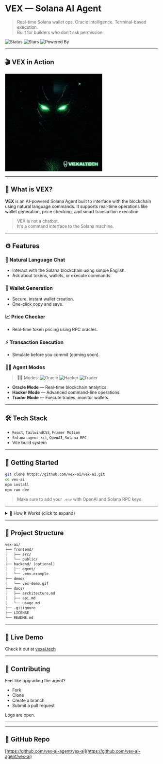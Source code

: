 # VEX — Solana AI Agent

> Real-time Solana wallet ops. Oracle intelligence. Terminal-based execution.  
> Built for builders who don’t ask permission.

![Status](https://img.shields.io/badge/status-active-brightgreen)
![Stars](https://img.shields.io/github/stars/vex-ai/vex-ai?style=social)
![Powered By](https://img.shields.io/badge/powered%20by-OpenAI-ff69b4)

---

## 🎬 VEX in Action

![VEX Demo](vex-demo.gif)


---

## 🧠 What is VEX?

**VEX** is an AI-powered Solana Agent built to interface with the blockchain using natural language commands. It supports real-time operations like wallet generation, price checking, and smart transaction execution.

> VEX is not a chatbot.  
> It's a command interface to the Solana machine.

---

## ⚙️ Features

### 💬 Natural Language Chat
- Interact with the Solana blockchain using simple English.
- Ask about tokens, wallets, or execute commands.

### 🔐 Wallet Generation
- Secure, instant wallet creation.
- One-click copy and save.

### 📈 Price Checker
- Real-time token pricing using RPC oracles.

### ⚡ Transaction Execution
- Simulate before you commit (coming soon).

### 🧙‍♂️ Agent Modes
> 🧙‍♂️ Modes: ![Oracle](https://img.shields.io/badge/Oracle-active-blue) ![Hacker](https://img.shields.io/badge/Hacker-beta-purple) ![Trader](https://img.shields.io/badge/Trader-soon-yellow)

- **Oracle Mode** — Real-time blockchain analytics.
- **Hacker Mode** — Advanced command-line operations.
- **Trader Mode** — Execute trades, monitor wallets.

---

## 🛠️ Tech Stack

- `React`, `TailwindCSS`, `Framer Motion`
- `Solana-agent-kit`, `OpenAI`, `Solana RPC`
- Vite build system

---

## 🚀 Getting Started

```bash
git clone https://github.com/vex-ai/vex-ai.git
cd vex-ai
npm install
npm run dev
```

> Make sure to add your `.env` with OpenAI and Solana RPC keys.

---

<details>
<summary>🧠 How It Works (click to expand)</summary>

VEX parses your natural language input using OpenAI, then matches it to blockchain operations through the Solana Agent Kit SDK. It can generate wallets, check token prices, and initiate transactions — all via a terminal-style AI chat.

</details>

---

## 🧪 Project Structure

```
vex-ai/
├── frontend/
│   ├── src/
│   └── public/
├── backend/ (optional)
│   ├── agent/
│   └── .env.example
├── demo/
│   └── vex-demo.gif
├── docs/
│   ├── architecture.md
│   ├── api.md
│   └── usage.md
├── .gitignore
├── LICENSE
└── README.md
```

---

## 📡 Live Demo

Check it out at [vexai.tech](https://vexai.tech)

---

## 🤝 Contributing

Feel like upgrading the agent?
- Fork
- Clone
- Create a branch
- Submit a pull request

Logs are open.

---
---

## 🔗 GitHub Repo

[https://github.com/vex-ai-agent/vex-ai](https://github.com/vex-ai-agent/vex-ai)
